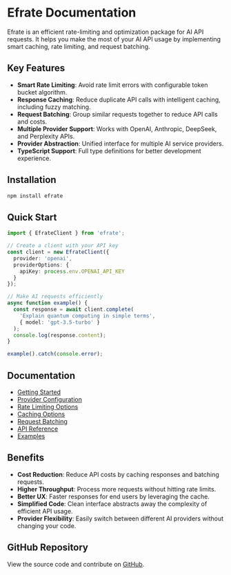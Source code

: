 # Efrate Documentation

Efrate is an efficient rate-limiting and optimization package for AI API requests. It helps you make the most of your AI API usage by implementing smart caching, rate limiting, and request batching.

## Key Features

- **Smart Rate Limiting**: Avoid rate limit errors with configurable token bucket algorithm.
- **Response Caching**: Reduce duplicate API calls with intelligent caching, including fuzzy matching.
- **Request Batching**: Group similar requests together to reduce API calls and costs.
- **Multiple Provider Support**: Works with OpenAI, Anthropic, DeepSeek, and Perplexity APIs.
- **Provider Abstraction**: Unified interface for multiple AI service providers.
- **TypeScript Support**: Full type definitions for better development experience.

## Installation

```bash
npm install efrate
```

## Quick Start

```typescript
import { EfrateClient } from 'efrate';

// Create a client with your API key
const client = new EfrateClient({
  provider: 'openai',
  providerOptions: {
    apiKey: process.env.OPENAI_API_KEY
  }
});

// Make AI requests efficiently
async function example() {
  const response = await client.complete(
    'Explain quantum computing in simple terms',
    { model: 'gpt-3.5-turbo' }
  );
  console.log(response.content);
}

example().catch(console.error);
```

## Documentation

- [Getting Started](./getting-started.md)
- [Provider Configuration](./providers.md)
- [Rate Limiting Options](./rate-limiting.md)
- [Caching Options](./caching.md)
- [Request Batching](./batching.md)
- [API Reference](./api-reference.md)
- [Examples](./examples.md)

## Benefits

- **Cost Reduction**: Reduce API costs by caching responses and batching requests.
- **Higher Throughput**: Process more requests without hitting rate limits.
- **Better UX**: Faster responses for end users by leveraging the cache.
- **Simplified Code**: Clean interface abstracts away the complexity of efficient API usage.
- **Provider Flexibility**: Easily switch between different AI providers without changing your code.

## GitHub Repository

View the source code and contribute on [GitHub](https://github.com/serifagir/efrate). 